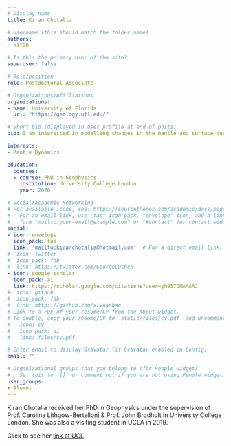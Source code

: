 ```yaml
---
# Display name
title: Kiran Chotalia

# Username (this should match the folder name)
authors:
- kiran

# Is this the primary user of the site?
superuser: false

# Role/position
role: Postdoctoral Associate

# Organizations/Affiliations
organizations:
- name: University of Florida
  url: "https://geology.ufl.edu/"

# Short bio (displayed in user profile at end of posts)
bio: I am interested in modelling changes in the mantle and surface due to the presence of water.

interests:
- Mantle Dynamics

education:
  courses:
  - course: PhD in Geophysics
    institution: University College London
    year: 2020

# Social/Academic Networking
# For available icons, see: https://sourcethemes.com/academic/docs/page-builder/#icons
#   For an email link, use "fas" icon pack, "envelope" icon, and a link in the
#   form "mailto:your-email@example.com" or "#contact" for contact widget.
social:
- icon: envelope
  icon_pack: fas
  link: 'mailto:kiranchotalia@hotmail.com'  # For a direct email link, use "mailto:test@example.org".
#- icon: twitter
#  icon_pack: fab
#  link: https://twitter.com/GeorgeCushen
- icon: google-scholar
  icon_pack: ai
  link: https://scholar.google.com/citations?user=yh957GMAAAAJ
#- icon: github
#  icon_pack: fab
#  link: https://github.com/xiyuanbao
# Link to a PDF of your resume/CV from the About widget.
# To enable, copy your resume/CV to `static/files/cv.pdf` and uncomment the lines below.
# - icon: cv
#   icon_pack: ai
#   link: files/cv.pdf

# Enter email to display Gravatar (if Gravatar enabled in Config)
email: ""

# Organizational groups that you belong to (for People widget)
#   Set this to `[]` or comment out if you are not using People widget.
user_groups:
- Alumni
---
```


Kiran Chotalia received her PhD in Geophysics under the supervision of Prof. Carolina Lithgow-Bertelloni & Prof. John Brodholt in University College London. She was also a visiting student in UCLA in 2019.

Click to see her [link at UCL](https://www.ucl.ac.uk/earth-sciences/people/research-students/kiran-chotalia). 

